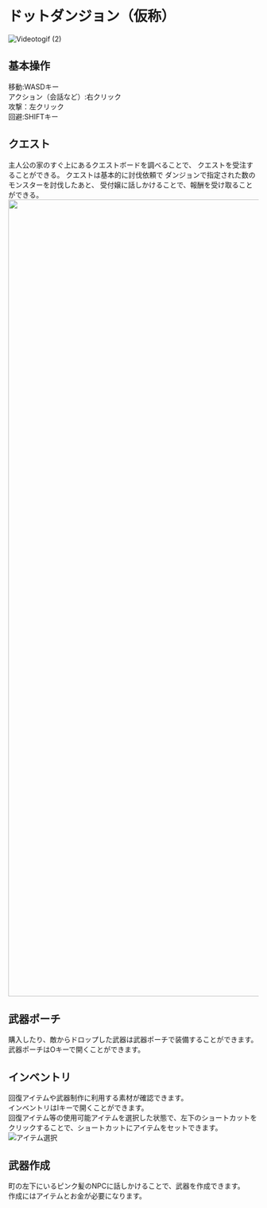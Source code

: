 # ドットダンジョン（仮称）
![Videotogif (2)](https://github.com/nakaji-nandaina/Unity2DActionGame/assets/65334953/f1b9c769-9cc9-4b8a-9dda-12b78d303c15)
## 基本操作
移動:WASDキー
<br>
アクション（会話など）:右クリック
<br>
攻撃：左クリック
<br>
回避:SHIFTキー
<br>
## クエスト
主人公の家のすぐ上にあるクエストボードを調べることで、
クエストを受注することができる。
クエストは基本的に討伐依頼で
ダンジョンで指定された数のモンスターを討伐したあと、
受付嬢に話しかけることで、報酬を受け取ることができる。
<br>
<img src="https://github.com/user-attachments/assets/398efe7c-ec73-4f75-9da0-770aedcb1610" width="1600">

## 武器ポーチ
購入したり、敵からドロップした武器は武器ポーチで装備することができます。
<br>
武器ポーチはOキーで開くことができます。
<br>
## インベントリ
回復アイテムや武器制作に利用する素材が確認できます。
<br>
インベントリはIキーで開くことができます。
<br>
回復アイテム等の使用可能アイテムを選択した状態で、左下のショートカットをクリックすることで、ショートカットにアイテムをセットできます。
<br>
![アイテム選択](https://github.com/nakaji-nandaina/Unity2DActionGame/assets/65334953/0d696d64-bd94-46bb-9865-1d2a93413b86)

## 武器作成
町の左下にいるピンク髪のNPCに話しかけることで、武器を作成できます。
<br>
作成にはアイテムとお金が必要になります。
<br>
